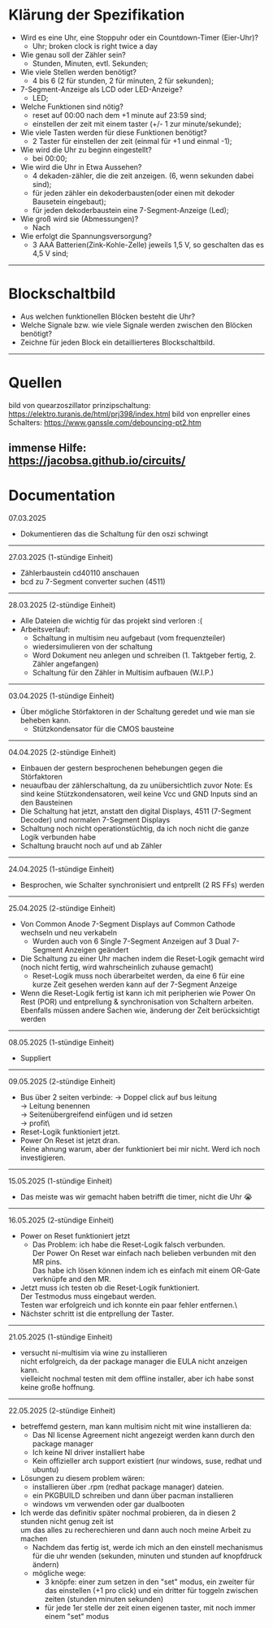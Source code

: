 # Klärung der Spezifikation

- Wird es eine Uhr, eine Stoppuhr oder ein Countdown-Timer (Eier-Uhr)?
	- Uhr; broken clock is right twice a day
- Wie genau soll der Zähler sein?
	- Stunden, Minuten, evtl. Sekunden;
- Wie viele Stellen werden benötigt?
	- 4 bis 6 (2 für stunden, 2 für minuten, 2 für sekunden);
- 7-Segment-Anzeige als LCD oder LED-Anzeige?
	- LED;
- Welche Funktionen sind nötig?
	- reset auf 00:00 nach dem +1 minute auf 23:59 sind;
	- einstellen der zeit mit einem taster (+/- 1 zur minute/sekunde);
- Wie viele Tasten werden für diese Funktionen benötigt?
	- 2 Taster für einstellen der zeit (einmal für +1 und einmal -1);
- Wie wird die Uhr zu beginn eingestellt?
	- bei 00:00;
- Wie wird die Uhr in Etwa Aussehen?
	- 4 dekaden-zähler, die die zeit anzeigen. (6, wenn sekunden dabei sind);
	- für jeden zähler ein dekoderbausten(oder einen mit dekoder Bausetein eingebaut);
	- für jeden dekoderbaustein eine 7-Segment-Anzeige (Led);
- Wie groß wird sie (Abmessungen)?
	- Nach
- Wie erfolgt die Spannungsversorgung?
	- 3 AAA Batterien(Zink-Kohle-Zelle) jeweils 1,5 V, so geschalten das es 4,5 V sind;
-----------------------------------------------
# Blockschaltbild

- Aus welchen funktionellen Blöcken besteht die Uhr?
- Welche Signale bzw. wie viele Signale werden zwischen den Blöcken benötigt?
- Zeichne für jeden Block ein detaillierteres Blockschaltbild.

------------------------------------------------
# Quellen
bild von quearzoszillator prinzipschaltung: https://elektro.turanis.de/html/prj398/index.html
bild von enpreller eines Schalters: https://www.ganssle.com/debouncing-pt2.htm

immense Hilfe: https://jacobsa.github.io/circuits/
------------------------------------------------
# Documentation
07.03.2025
- Dokumentieren das die Schaltung für den oszi schwingt
------------------------------------------------
27.03.2025 (1-stündige Einheit)
- Zählerbaustein cd40110 anschauen
- bcd zu 7-Segment converter suchen (4511)
------------------------------------------------
28.03.2025 (2-stündige Einheit)

- Alle Dateien die wichtig für das projekt sind verloren :(
- Arbeitsverlauf: 
	- Schaltung in multisim neu aufgebaut (vom frequenzteiler)
	- wiedersimulieren von der schaltung
	- Word Dokument neu anlegen und schreiben (1. Taktgeber fertig, 2. Zähler angefangen)
	- Schaltung für den Zähler in Multisim aufbauen (W.I.P.)
------------------------------------------------
03.04.2025 (1-stündige Einheit)

- Über mögliche Störfaktoren in der Schaltung geredet und wie man sie beheben kann.
	- Stützkondensator für die CMOS bausteine
------------------------------------------------
04.04.2025 (2-stündige Einheit)

 - Einbauen der gestern besprochenen behebungen gegen die Störfaktoren
- neuaufbau der zählerschaltung, da zu unübersichtlich zuvor
	Note: Es sind keine Stützkondensatoren, weil keine Vcc und GND Inputs sind an den Bausteinen
- Die Schaltung hat jetzt, anstatt den digital Displays, 4511 (7-Segment Decoder) und normalen 7-Segment Displays
- Schaltung noch nicht operationstüchtig, da ich noch nicht die ganze Logik verbunden habe
- Schaltung braucht noch auf und ab Zähler
------------------------------------------------
24.04.2025 (1-stündige Einheit)

- Besprochen, wie Schalter synchronisiert und entprellt (2 RS FFs) werden
------------------------------------------------
25.04.2025 (2-stündige Einheit)

- Von Common Anode 7-Segment Displays auf Common Cathode wechseln und neu verkabeln
	- Wurden auch von 6 Single 7-Segment Anzeigen auf 3 Dual 7-Segment Anzeigen geändert
- Die Schaltung zu einer Uhr machen indem die Reset-Logik gemacht wird (noch nicht fertig, wird wahrscheinlich zuhause gemacht)
	- Reset-Logik muss noch überarbeitet werden, da eine 6 für eine kurze Zeit gesehen werden kann auf der 7-Segment Anzeige
- Wenn die Reset-Logik fertig ist kann ich mit peripherien wie Power On Rest (POR) und  entprellung & synchronisation von Schaltern arbeiten.
  Ebenfalls müssen andere Sachen wie, änderung der Zeit berücksichtigt werden
------------------------------------------------
08.05.2025 (1-stündige Einheit)

- Suppliert
------------------------------------------------
09.05.2025 (2-stündige Einheit)
- Bus über 2 seiten verbinde:
	-> Doppel click auf bus leitung\
	-> Leitung benennen\
	-> Seitenübergreifend einfügen und id setzen\
	-> profit\
- Reset-Logik funktioniert jetzt.
- Power On Reset ist jetzt dran.\
	Keine ahnung warum, aber der funktioniert bei mir nicht. Werd ich noch investigieren. 
-------------------------------------------------
15.05.2025 (1-stündige Einheit)
- Das meiste was wir gemacht haben betrifft die timer, nicht die Uhr :sob:
-------------------------------------------------
16.05.2025 (2-stündige Einheit)

- Power on Reset funktioniert jetzt
	- Das Problem: ich habe die Reset-Logik falsch verbunden.\
	  Der Power On Reset war einfach nach belieben verbunden mit den MR pins.\
	  Das habe ich lösen können indem ich es einfach mit einem OR-Gate verknüpfe and den MR.
- Jetzt muss ich testen ob die Reset-Logik funktioniert.\
  Der Testmodus muss eingebaut werden.\
  Testen war erfolgreich und ich konnte ein paar fehler entfernen.\
- Nächster schritt ist die entprellung der Taster.
-------------------------------------------------
21.05.2025 (1-stündige Einheit)

   - versucht ni-multisim via wine zu installieren\
       nicht erfolgreich, da der package manager die EULA nicht anzeigen kann.\
       vielleicht nochmal testen mit dem offline installer, aber ich habe sonst keine große hoffnung.
-------------------------------------------------
22.05.2025 (2-stündige Einheit)

- betreffemd gestern, man kann multisim nicht mit wine installieren da:
	+ Das NI license Agreement nicht angezeigt werden kann durch den package manager
	+ Ich keine NI driver installiert habe
	+ Kein offizieller arch support existiert (nur windows, suse, redhat und ubuntu)
- Lösungen zu diesem problem wären:
	+ installieren über .rpm (redhat package manager) dateien.
	+ ein PKGBUILD schreiben und dann über pacman installieren
	+ windows vm verwenden oder gar dualbooten
- Ich werde das definitiv später nochmal probieren, da in diesen 2 stunden nicht genug zeit ist\
  um das alles zu recherechieren und dann auch noch meine Arbeit zu machen
	- Nachdem das fertig ist, werde ich mich an den einstell mechanismus für die uhr wenden (sekunden, minuten und stunden auf knopfdruck ändern)
	- mögliche wege:
		+ 3 knöpfe: einer zum setzen in den "set" modus, ein zweiter für das einstellen (+1 pro click) und ein dritter für toggeln zwischen zeiten (stunden minuten sekunden)
		+ für jede 1er stelle der zeit einen eigenen taster, mit noch immer einem "set" modus	
